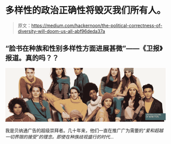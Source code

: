 # 多样性的政治正确性将毁灭我们所有人。

> 原文：<https://medium.com/hackernoon/the-political-correctness-of-diversity-will-doom-us-all-abf96deda37a>

## “脸书在种族和性别多样性方面进展甚微”——《卫报》报道。真的吗？？

![](img/e46f87f5167619a68ef6f41f068e0f59.png)

我是贝纳通广告的超级崇拜者。几十年来，他们一直在推广广为需要的“*爱和超越一切界限的接受”的理念。即使在种族歧视盛行的时代…*